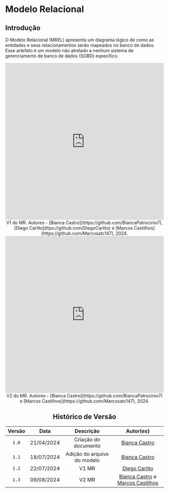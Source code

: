 # Modelo Relacional

## Introdução

<p style="text-align: justify">
 
O Modelo Relacional (MREL) apresenta um diagrama lógico de como as entidades e seus relacionamentos serão mapeados no banco de dados. Esse artefato é um modelo não atrelado a nenhum sistema de gerenciamento de banco de dados (SGBD) específico.

</p>
<center>
<iframe frameborder="0" style="width:100%;height:500px;" src="https://viewer.diagrams.net/?tags=%7B%7D&lightbox=1&highlight=0000ff&edit=_blank&layers=1&nav=1&title=MR.drawio#Uhttps%3A%2F%2Fdrive.google.com%2Fuc%3Fid%3D1nq00bS-hU6S8nKQ3M-4JoDyrU7y3KJVT%26export%3Ddownload"></iframe> V1 do MR.
Autores - [Bianca Castro](https://github.com/BiancaPatrocinio7), [Diego Carlito](ttps://github.com/DiegoCarlito) e [Marcos Castilhos](https://github.com/Marcosatc147), 2024.

<iframe frameborder="0" style="width:100%;height:500px;" src="https://viewer.diagrams.net/?tags=%7B%7D&lightbox=1&highlight=0000ff&edit=_blank&layers=1&nav=1&title=V2%20MR.drawio#Uhttps%3A%2F%2Fdrive.google.com%2Fuc%3Fid%3D1bd-4hKCm_6LcLCIybRwJXhCkLjGU2IKu%26export%3Ddownload"></iframe> V2 do MR.
Autores - [Bianca Castro](https://github.com/BiancaPatrocinio7) e [Marcos Castilhos](https://github.com/Marcosatc147), 2024.






## Histórico de Versão
| Versão | Data | Descrição | Autor(es) |
| :-: | :-: | :-: | :-: |
| `1.0`  | 21/04/2024 | Criação do documento         | [Bianca Castro](https://github.com/BiancaPatrocinio7) |          
| `1.1`  | 18/07/2024 | Adição do arquivo do modelo        | [Bianca Castro](https://github.com/BiancaPatrocinio7) |                                                   
| `1.2`  | 22/07/2024 | V1 MR       | [Diego Carlito](https://github.com/DiegoCarlito) |  
| `1.3` | 09/08/2024 | V2 MR |       [Bianca Castro](https://github.com/BiancaPatrocinio7) e [Marcos Castilhos](https://github.com/Marcosatc147) |  

</center>